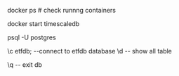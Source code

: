docker ps # check runnng containers


docker start timescaledb


psql -U postgres

\c etfdb; --connect to etfdb database
\d -- show all table

\q -- exit db
